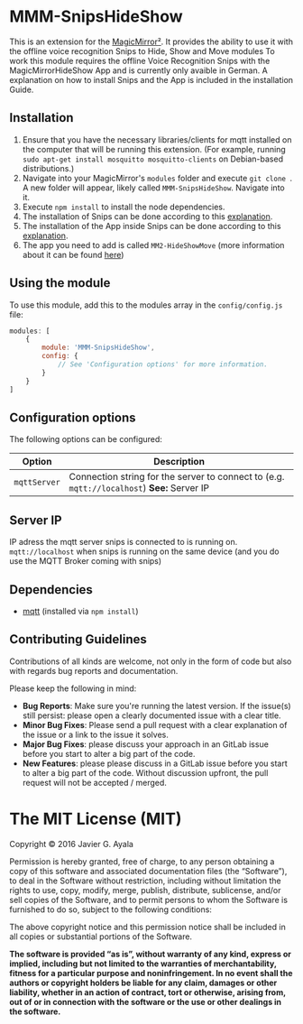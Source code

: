 # MMM-SnipsHideShow

This is an extension for the [MagicMirror²](https://github.com/MichMich/MagicMirror).  It provides the ability to use it with the offline voice recognition Snips to Hide, Show and Move modules
To work this module requires the offline Voice Recognition Snips with the MagicMirrorHideShow App and is currently only avaible in German. A explanation on how to install Snips and the App is included in the installation Guide.


## Installation
1. Ensure that you have the necessary libraries/clients for mqtt installed on the computer that will be running this extension.  (For example, running `sudo apt-get install mosquitto mosquitto-clients` on Debian-based distributions.)
2. Navigate into your MagicMirror's `modules` folder and execute `git clone `. A new folder will appear, likely called `MMM-SnipsHideShow`.  Navigate into it.
3. Execute `npm install` to install the node dependencies.
4. The installation of Snips can be done according to this [explanation](https://snips.gitbook.io/getting-started/installation).
5. The installation of the App inside Snips can be done according to this [explanation](https://snips.gitbook.io/getting-started/install-an-assistant). 
6. The app you need to add is called `MM2-HideShowMove` (more information about it can be found [here](https://gitlab.com/MaxBachmann/Snips-MagicMirror2))


## Using the module

To use this module, add this to the modules array in the `config/config.js` file:
````javascript
modules: [
	{
		module: 'MMM-SnipsHideShow',
		config: {
			// See 'Configuration options' for more information.
		}
	}
]
````

## Configuration options

The following options can be configured:

| Option  | Description  |
|---|---|
| `mqttServer`  | Connection string for the server to connect to (e.g. `mqtt://localhost`) **See:** Server IP  |

## Server IP

IP adress the mqtt server snips is connected to is running on. `mqtt://localhost` when snips is running on the same device (and you do use the MQTT Broker coming with snips)



## Dependencies
- [mqtt](https://www.npmjs.com/package/mqtt) (installed via `npm install`)

## Contributing Guidelines

Contributions of all kinds are welcome, not only in the form of code but also with regards bug reports and documentation.

Please keep the following in mind:

- **Bug Reports**:  Make sure you're running the latest version. If the issue(s) still persist: please open a clearly documented issue with a clear title.
- **Minor Bug Fixes**: Please send a pull request with a clear explanation of the issue or a link to the issue it solves.
- **Major Bug Fixes**: please discuss your approach in an GitLab issue before you start to alter a big part of the code.
- **New Features**: please please discuss in a GitLab issue before you start to alter a big part of the code. Without discussion upfront, the pull request will not be accepted / merged.

The MIT License (MIT)
=====================

Copyright © 2016 Javier G. Ayala

Permission is hereby granted, free of charge, to any person
obtaining a copy of this software and associated documentation
files (the “Software”), to deal in the Software without
restriction, including without limitation the rights to use,
copy, modify, merge, publish, distribute, sublicense, and/or sell
copies of the Software, and to permit persons to whom the
Software is furnished to do so, subject to the following
conditions:

The above copyright notice and this permission notice shall be
included in all copies or substantial portions of the Software.

**The software is provided “as is”, without warranty of any kind, express or implied, including but not limited to the warranties of merchantability, fitness for a particular purpose and noninfringement. In no event shall the authors or copyright holders be liable for any claim, damages or other liability, whether in an action of contract, tort or otherwise, arising from, out of or in connection with the software or the use or other dealings in the software.**
